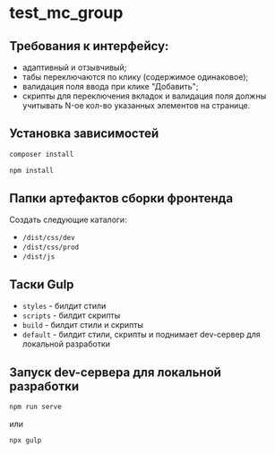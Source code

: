 # test_mc_group

## Требования к интерфейсу:
- адаптивный и отзывчивый;
- табы переключаются по клику (содержимое одинаковое);
- валидация поля ввода при клике "Добавить";
- скрипты для переключения вкладок и валидация поля должны учитывать N-ое кол-во указанных элементов на странице.


## Установка зависимостей

```bash
composer install
```

```bash
npm install
```

## Папки артефактов сборки фронтенда

Создать следующие каталоги:

- `/dist/css/dev`
- `/dist/css/prod`
- `/dist/js`

## Таски Gulp

- `styles` - билдит стили
- `scripts` - билдит скрипты
- `build` - билдит стили и скрипты
- `default` - билдит стили, скрипты и поднимает dev-сервер для локальной разработки

## Запуск dev-сервера для локальной разработки

```bash
npm run serve
```

или

```bash
npx gulp
```
